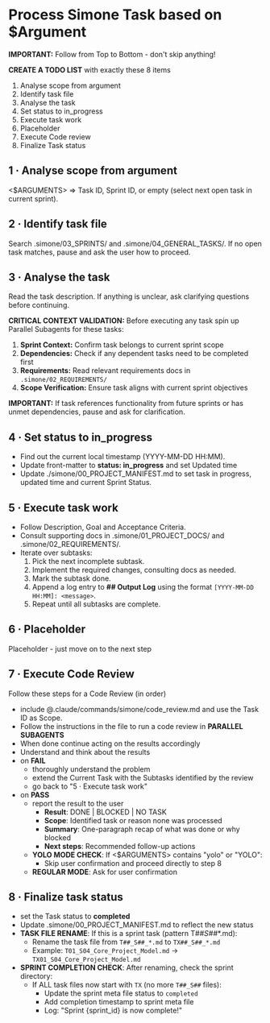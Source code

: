 # Process Simone Task based on $Argument

**IMPORTANT:** Follow from Top to Bottom - don't skip anything!

**CREATE A TODO LIST** with exactly these 8 items

1. Analyse scope from argument
2. Identify task file
3. Analyse the task
4. Set status to in_progress
5. Execute task work
6. Placeholder
7. Execute Code review
8. Finalize Task status

## 1 · Analyse scope from argument

<$ARGUMENTS> ⇒ Task ID, Sprint ID, or empty (select next open task in current sprint).

## 2 · Identify task file

Search .simone/03_SPRINTS/ and .simone/04_GENERAL_TASKS/.
If no open task matches, pause and ask the user how to proceed.

## 3 · Analyse the task

Read the task description. If anything is unclear, ask clarifying questions before continuing.

**CRITICAL CONTEXT VALIDATION:** Before executing any task spin up Parallel Subagents for these tasks:
1. **Sprint Context:** Confirm task belongs to current sprint scope
2. **Dependencies:** Check if any dependent tasks need to be completed first
3. **Requirements:** Read relevant requirements docs in `.simone/02_REQUIREMENTS/`
4. **Scope Verification:** Ensure task aligns with current sprint objectives

**IMPORTANT:** If task references functionality from future sprints or has unmet dependencies, pause and ask for clarification.

## 4 · Set status to in_progress

- Find out the current local timestamp (YYYY-MM-DD HH:MM).
- Update front-matter to **status: in_progress** and set Updated time
- Update ./simone/00_PROJECT_MANIFEST.md to set task in progress, updated time and current Sprint Status.

## 5 · Execute task work

- Follow Description, Goal and Acceptance Criteria.
- Consult supporting docs in .simone/01_PROJECT_DOCS/ and .simone/02_REQUIREMENTS/.
- Iterate over subtasks:
  1. Pick the next incomplete subtask.
  2. Implement the required changes, consulting docs as needed.
  3. Mark the subtask done.
  4. Append a log entry to **## Output Log** using the format `[YYYY-MM-DD HH:MM]: <message>`.
  5. Repeat until all subtasks are complete.

## 6 · Placeholder

Placeholder - just move on to the next step

## 7 · Execute Code Review

Follow these steps for a Code Review (in order)

- include @.claude/commands/simone/code_review.md and use the Task ID as Scope.
- Follow the instructions in the file to run a code review in **PARALLEL SUBAGENTS**
- When done continue acting on the results accordingly
- Understand and think about the results
- on **FAIL**
  - thoroughly understand the problem
  - extend the Current Task with the Subtasks identified by the review
  - go back to "5 · Execute task work"
- on **PASS**
  - report the result to the user
    - **Result**: DONE | BLOCKED | NO TASK
    - **Scope**: Identified task or reason none was processed
    - **Summary**: One-paragraph recap of what was done or why blocked
    - **Next steps**: Recommended follow-up actions
  - **YOLO MODE CHECK**: If <$ARGUMENTS> contains "yolo" or "YOLO":
    - Skip user confirmation and proceed directly to step 8
  - **REGULAR MODE**: Ask for user confirmation

## 8 · Finalize task status

- set the Task status to **completed**
- Update .simone/00_PROJECT_MANIFEST.md to reflect the new status
- **TASK FILE RENAME**: If this is a sprint task (pattern T##_S##_*.md):
  - Rename the task file from `T##_S##_*.md` to `TX##_S##_*.md`
  - Example: `T01_S04_Core_Project_Model.md` → `TX01_S04_Core_Project_Model.md`
- **SPRINT COMPLETION CHECK**: After renaming, check the sprint directory:
  - If ALL task files now start with `TX` (no more `T##_S##` files):
    - Update the sprint meta file status to `completed`
    - Add completion timestamp to sprint meta file
    - Log: "Sprint {sprint_id} is now complete!"
